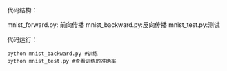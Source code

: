 代码结构：

mnist_forward.py: 前向传播
mnist_backward.py:反向传播
mnist_test.py:测试

代码运行：
```
python mnist_backward.py #训练
python mnist_test.py #查看训练的准确率
```
